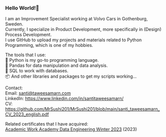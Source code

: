 ### Hello World!👋 

I am an Improvement Specialist working at Volvo Cars in Gothenburg, Sweden. \
Currently, I specialize in Product Development, more specifically in (Design) Process Development. \
I use GitHub to upload my projects and materials related to Python Programming, which is one of my hobbies. 

The tools that I use: \
🐍 Python is my go-to programming language. \
🐼 Pandas for data manipulation and data analysis. \
📁 SQL to work with databases. \
📦 And other libraries and packages to get my scripts working... 

Contact: \
Email: santi@taweesamarn.com \
LinkedIn: https://www.linkedin.com/in/santitaweesamarn/ \
CV: https://github.com/MrSushi201/MrSushi201/blob/main/santi_taweesamarn_CV_2023_english.pdf

Related certificates that I have acquired: \
[Academic Work Academy Data Engineering Winter 2023](https://true.brights.com/aw-academy-diplom-brights-8gdee-santi-taweesamarn-82676-j3tf/?ref=linkedin-profile&lang=en) (2023)

<!--
**MrSushi201/MrSushi201** is a ✨ _special_ ✨ repository because its `README.md` (this file) appears on your GitHub profile.

Here are some ideas to get you started:

- 🔭 I’m currently working on ...
- 🌱 I’m currently learning ...
- 👯 I’m looking to collaborate on ...
- 🤔 I’m looking for help with ...
- 💬 Ask me about ...
- 📫 How to reach me: ...
- 😄 Pronouns: ...
- ⚡ Fun fact: ...
-->
